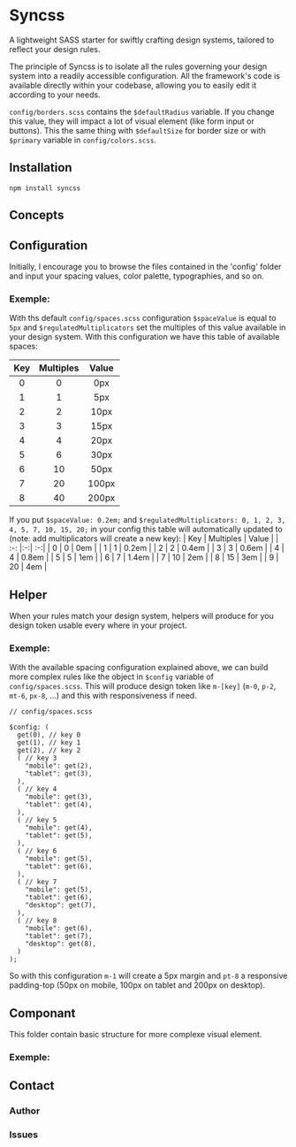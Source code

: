 # Syncss

A lightweight SASS starter for swiftly crafting design systems, tailored to reflect your design rules.

The principle of Syncss is to isolate all the rules governing your design system into a readily accessible configuration. All the framework's code is available directly within your codebase, allowing you to easily edit it according to your needs.

`config/borders.scss` contains the `$defaultRadius` variable. If you change this value, they will impact a lot of visual element (like form input or buttons). This the same thing with `$defaultSize` for border size or with `$primary` variable in `config/colors.scss`.

## Installation

```
npm install syncss
```

## Concepts



## Configuration

Initially, I encourage you to browse the files contained in the 'config' folder and input your spacing values, color palette, typographies, and so on.

### Exemple:
With ths default `config/spaces.scss` configuration `$spaceValue` is equal to `5px` and `$regulatedMultiplicators` set the multiples of this value available in your design system. With this configuration we have this table of available spaces:

| Key | Multiples | Value |
| :-: |:-:| :-:|
| 0 | 0 | 0px |
| 1 | 1 | 5px |
| 2 | 2 | 10px |
| 3 | 3 | 15px |
| 4 | 4 | 20px |
| 5 | 6 | 30px |
| 6 | 10 | 50px |
| 7 | 20 | 100px |
| 8 | 40 | 200px |

If you put `$spaceValue: 0.2em;` and `$regulatedMultiplicators: 0, 1, 2, 3, 4, 5, 7, 10, 15, 20;` in your config this table will automatically updated to (note: add multiplicators will create a new key):
| Key | Multiples | Value |
| :-: |:-:| :-:|
| 0 | 0 | 0em |
| 1 | 1 | 0.2em |
| 2 | 2 | 0.4em |
| 3 | 3 | 0.6em |
| 4 | 4 | 0.8em |
| 5 | 5 | 1em |
| 6 | 7 | 1.4em |
| 7 | 10 | 2em |
| 8 | 15 | 3em |
| 9 | 20 | 4em |

## Helper

When your rules match your design system, helpers will produce for you design token usable every where in your project.

### Exemple:
With the available spacing configuration explained above, we can build more complex rules like the object in `$config` variable of `config/spaces.scss`. This will produce design token like `m-[key]` (`m-0`, `p-2`, `mt-6`, `px-8`, ...) and this with responsiveness if need.

```
// config/spaces.scss

$config: (
  get(0), // key 0
  get(1), // key 1
  get(2), // key 2
  ( // key 3
    "mobile": get(2),
    "tablet": get(3),
  ),
  ( // key 4
    "mobile": get(3),
    "tablet": get(4),
  ),
  ( // key 5
    "mobile": get(4),
    "tablet": get(5),
  ),
  ( // key 6
    "mobile": get(5),
    "tablet": get(6),
  ),
  ( // key 7
    "mobile": get(5),
    "tablet": get(6),
    "desktop": get(7),
  ),
  ( // key 8
    "mobile": get(6),
    "tablet": get(7),
    "desktop": get(8),
  )
);
```

So with this configuration `m-1` will create a 5px margin and `pt-8` a responsive padding-top (50px on mobile, 100px on tablet and 200px on desktop).

## Componant

This folder contain basic structure for more complexe visual element.

### Exemple:

## Contact

### Author

### Issues